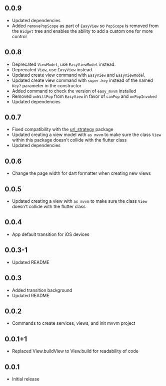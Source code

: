 ## 0.0.9

* Updated dependencies
* Added `removePopScope` as part of `EasyView` so `PopScope` is removed from the `Widget` tree and enables the ability to add a custom one for more control

## 0.0.8

* Deprecated `ViewModel`, use `EasyViewModel` instead.
* Deprecated `View`, use `EasyView` instead.
* Updated create view command with `EasyView` and `EasyViewModel`
* Updated create view command with `super.key` instead of the named `Key?` parameter in the constructor
* Added command to check the version of `easy_mvvm` installed
* Removed `onWillPop` from `EasyView` in favor of `canPop` and `onPopInvoked`
* Updated dependencies

## 0.0.7

* Fixed compatibility with the [url_strategy](https://pub.dev/packages/url_strategy) package
* Updated creating a view model with `as mvvm` to make sure the class `View` within this package doesn't collide with the flutter class
* Updated dependencies

## 0.0.6

* Change the page width for dart formatter when creating new views

## 0.0.5

* Updated creating a view with `as mvvm` to make sure the class `View` doesn't collide with the flutter class

## 0.0.4

* App default transition for iOS devices

## 0.0.3-1

* Updated README

## 0.0.3

* Added transition background
* Updated README

## 0.0.2

* Commands to create services, views, and init mvvm project

## 0.0.1+1

* Replaced View.buildView to View.build for readability of code

## 0.0.1

* Initial release